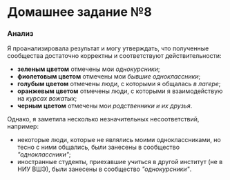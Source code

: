 # Домашнее задание №8
### Анализ
Я проанализировала результат и могу утверждать, что полученные сообщества достаточно корректны и соответствуют действительности:
+ **зеленым цветом** отмечены мои *однокурсники*;
+ **фиолетовым цветом** отмечены мои *бывшие одноклассники*;
+ **голубым цветом** отмечены люди, с которыми я общалась *в лагере*;
+ **оранжевым цветом** отмечены люди, с которыми я взаимодействую на *курсах вожатых*; 
+ **черным цветом** отмечены мои *родственники и их друзья*.

Однако, я заметила несколько незначительных несоответствий, например:
+ некоторые люди, которые не являлись моими одноклассниками, но тесно с ними общались, были занесены в сообщество *"одноклассники"*;
+ иностранные студенты, приехавшие учиться в другой институт (не в НИУ ВШЭ), были занесены в сообщество *"однокурсники"*.
